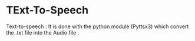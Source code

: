 # TExt-To-Speech
Text-to-speech : It is done with the python module (Pyttsx3) which convert the .txt file into the Audio file .
